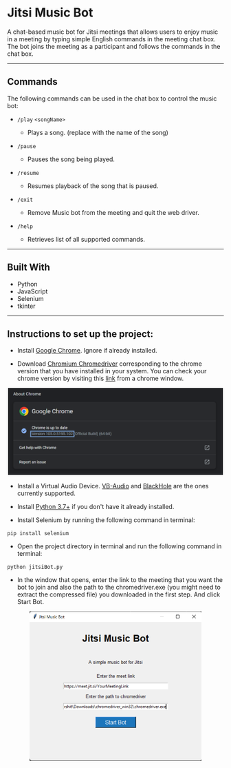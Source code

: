 # Jitsi Music Bot
A chat-based music bot for Jitsi meetings that allows users to enjoy music in a meeting by typing simple English commands in the meeting chat box. The bot joins the meeting as a participant and follows the commands in the chat box.

---

## Commands
The following commands can be used in the chat box to control the music bot:

-   `/play` `<songName>`

    -   Plays a song. (replace <songName> with the name of the song)

-   `/pause`

    -    Pauses the song being played.

-   `/resume`

    -   Resumes playback of the song that is paused.

-	`/exit`

	-	Remove Music bot from the meeting and quit the web driver.

-   `/help`
    -   Retrieves list of all supported commands.
 
---

## Built With
* Python
* JavaScript
* Selenium
* tkinter

---

## Instructions to set up the project:
* Install [Google Chrome](https://www.google.com/intl/en_in/chrome/). Ignore if already installed.

* Download [Chromium Chromedriver](https://chromedriver.chromium.org/downloads) corresponding to the chrome version that you have installed in your system. You can check your chrome version by visiting this [link](chrome://settings/help) from a chrome window.
<p align="center">
<img src="images/chromeVersion.png" alt="Check chrome version" style="width:500px;"/>
</p>

* Install a Virtual Audio Device. [VB-Audio](https://vb-audio.com/Cable/) and [BlackHole](https://github.com/ExistentialAudio/BlackHole) are the ones currently supported.

* Install [Python 3.7+](https://www.python.org/downloads/) if you don't have it already installed.

* Install Selenium by running the following command in terminal:
```
pip install selenium
```

* Open the project directory in terminal and run the following command in terminal:
```
python jitsiBot.py
```

* In the window that opens, enter the link to the meeting that you want the bot to join and also the path to the chromedriver.exe (you might need to extract the compressed file) you downloaded in the first step. And click Start Bot.
<p align="center">
<img src="images/botWindow.png" alt="Bot Window" style="width:400px;"/>
</p>